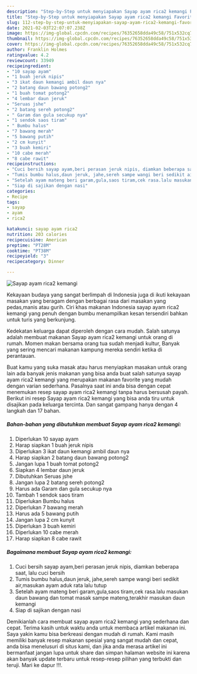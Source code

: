```yaml
---
description: "Step-by-Step untuk menyiapakan Sayap ayam rica2 kemangi Favorite"
title: "Step-by-Step untuk menyiapakan Sayap ayam rica2 kemangi Favorite"
slug: 112-step-by-step-untuk-menyiapakan-sayap-ayam-rica2-kemangi-favorite
date: 2021-02-03T22:07:07.238Z
image: https://img-global.cpcdn.com/recipes/76352658dda49c58/751x532cq70/sayap-ayam-rica2-kemangi-foto-resep-utama.jpg
thumbnail: https://img-global.cpcdn.com/recipes/76352658dda49c58/751x532cq70/sayap-ayam-rica2-kemangi-foto-resep-utama.jpg
cover: https://img-global.cpcdn.com/recipes/76352658dda49c58/751x532cq70/sayap-ayam-rica2-kemangi-foto-resep-utama.jpg
author: Franklin Holmes
ratingvalue: 4.2
reviewcount: 33949
recipeingredient:
- "10 sayap ayam"
- "1 buah jeruk nipis"
- "3 ikat daun kemangi ambil daun nya"
- "2 batang daun bawang potong2"
- "1 buah tomat potong2"
- "4 lembar daun jeruk"
- "Seruas jshe"
- "2 batang sereh potong2"
- " Garam dan gula secukup nya"
- "1 sendok saos tiram"
- " Bumbu halus"
- "7 bawang merah"
- "5 bawang putih"
- "2 cm kunyit"
- "3 buah kemiri"
- "10 cabe merah"
- "8 cabe rawit"
recipeinstructions:
- "Cuci bersih sayap ayam,beri perasan jeruk nipis, diamkan beberapa saat, lalu cuci bersih"
- "Tumis bumbu halus,daun jeruk, jahe,sereh sampe wangi beri sedikit air,masukan ayam aduk rata lalu tutup"
- "Setelah ayam mateng beri garam,gula,saos tiram,cek rasa.lalu masukan daun bawang dan tomat masak sampe mateng,terakhir masukan daun kemangi"
- "Siap di sajikan dengan nasi"
categories:
- Recipe
tags:
- sayap
- ayam
- rica2

katakunci: sayap ayam rica2 
nutrition: 203 calories
recipecuisine: American
preptime: "PT28M"
cooktime: "PT38M"
recipeyield: "3"
recipecategory: Dinner

---
```



![Sayap ayam rica2 kemangi](https://img-global.cpcdn.com/recipes/76352658dda49c58/751x532cq70/sayap-ayam-rica2-kemangi-foto-resep-utama.jpg)

Kekayaan budaya yang sangat berlimpah di Indonesia juga di ikuti kekayaan masakan yang beragam dengan berbagai rasa dari masakan yang pedas,manis atau gurih. Ciri khas makanan Indonesia sayap ayam rica2 kemangi yang penuh dengan bumbu menampilkan kesan tersendiri bahkan untuk turis yang berkunjung.




Kedekatan keluarga dapat diperoleh dengan cara mudah. Salah satunya adalah membuat makanan Sayap ayam rica2 kemangi untuk orang di rumah. Momen makan bersama orang tua sudah menjadi kultur, Banyak yang sering mencari makanan kampung mereka sendiri ketika di perantauan.

Buat kamu yang suka masak atau harus menyiapkan masakan untuk orang lain ada banyak jenis makanan yang bisa anda buat salah satunya sayap ayam rica2 kemangi yang merupakan makanan favorite yang mudah dengan varian sederhana. Pasalnya saat ini anda bisa dengan cepat menemukan resep sayap ayam rica2 kemangi tanpa harus bersusah payah.
Berikut ini resep Sayap ayam rica2 kemangi yang bisa anda tiru untuk disajikan pada keluarga tercinta. Dan sangat gampang hanya dengan 4 langkah dan 17 bahan.


<!--inarticleads1-->

##### Bahan-bahan yang dibutuhkan membuat Sayap ayam rica2 kemangi:

1. Diperlukan 10 sayap ayam
1. Harap siapkan 1 buah jeruk nipis
1. Diperlukan 3 ikat daun kemangi ambil daun nya
1. Harap siapkan 2 batang daun bawang potong2
1. Jangan lupa 1 buah tomat potong2
1. Siapkan 4 lembar daun jeruk
1. Dibutuhkan Seruas jshe
1. Jangan lupa 2 batang sereh potong2
1. Harus ada  Garam dan gula secukup nya
1. Tambah 1 sendok saos tiram
1. Diperlukan  Bumbu halus
1. Diperlukan 7 bawang merah
1. Harus ada 5 bawang putih
1. Jangan lupa 2 cm kunyit
1. Diperlukan 3 buah kemiri
1. Diperlukan 10 cabe merah
1. Harap siapkan 8 cabe rawit




<!--inarticleads2-->

##### Bagaimana membuat  Sayap ayam rica2 kemangi:

1. Cuci bersih sayap ayam,beri perasan jeruk nipis, diamkan beberapa saat, lalu cuci bersih
1. Tumis bumbu halus,daun jeruk, jahe,sereh sampe wangi beri sedikit air,masukan ayam aduk rata lalu tutup
1. Setelah ayam mateng beri garam,gula,saos tiram,cek rasa.lalu masukan daun bawang dan tomat masak sampe mateng,terakhir masukan daun kemangi
1. Siap di sajikan dengan nasi




Demikianlah cara membuat sayap ayam rica2 kemangi yang sederhana dan cepat. Terima kasih untuk waktu anda untuk membaca artikel makanan ini. Saya yakin kamu bisa berkreasi dengan mudah di rumah. Kami masih memiliki banyak resep makanan spesial yang sangat mudah dan cepat, anda bisa menelusuri di situs kami, dan jika anda merasa artikel ini bermanfaat jangan lupa untuk share dan simpan halaman website ini karena akan banyak update terbaru untuk resep-resep pilihan yang terbukti dan teruji. Mari ke dapur !!!. 

